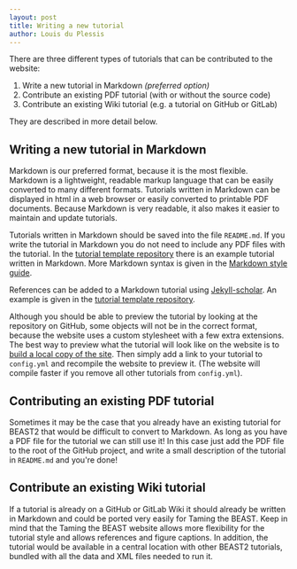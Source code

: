 ```yaml
---
layout: post
title: Writing a new tutorial
author: Louis du Plessis
---
```


There are three different types of tutorials that can be contributed to the website:

1. Write a new tutorial in Markdown *(preferred option)*
2. Contribute an existing PDF tutorial (with or without the source code)
3. Contribute an existing Wiki tutorial (e.g. a tutorial on GitHub or GitLab)

They are described in more detail below.

## Writing a new tutorial in Markdown

Markdown is our preferred format, because it is the most flexible.
Markdown is a lightweight, readable markup language that can be easily converted to many different formats. Tutorials written in Markdown can be displayed in html in a web browser or easily converted to printable PDF documents. Because Markdown is very readable, it also makes it easier to maintain and update tutorials.

Tutorials written in Markdown should be saved into the file `README.md`. If you write the tutorial in Markdown you do not need to include any PDF files with the tutorial. 
In the [tutorial template repository](https://github.com/Taming-the-BEAST/Tutorial-Template) there is an example tutorial written in Markdown. More Markdown syntax is given in the [Markdown style guide](/contribute/Style). 

References can be added to a Markdown tutorial using [Jekyll-scholar](/contribute/Jekyll-scholar). An example is given in the [tutorial template repository](https://github.com/Taming-the-BEAST/Tutorial-Template). 

Although you should be able to preview the tutorial by looking at the repository on GitHub, some objects will not be in the correct format, because the website uses a custom stylesheet with a few extra extensions. The best way to preview what the tutorial will look like on the website is to [build a local copy of the site](/contribute/Building-a-local-copy-of-the-site/). Then simply add a link to your tutorial to `config.yml` and recompile the website to preview it. (The website will compile faster if you remove all other tutorials from `config.yml`).


## Contributing an existing PDF tutorial

Sometimes it may be the case that you already have an existing tutorial for BEAST2 that would be difficult to convert to Markdown. As long as you have a PDF file for the tutorial we can still use it! In this case just add the PDF file to the root of the GitHub project, and write a small description of the tutorial in `README.md` and you're done! 


## Contribute an existing Wiki tutorial

If a tutorial is already on a GitHub or GitLab Wiki it should already be written in Markdown and could be ported very easily for Taming the BEAST. Keep in mind that the Taming the BEAST website allows more flexibility for the tutorial style and allows references and figure captions. In addition, the tutorial would be available in a central location with other BEAST2 tutorials, bundled with all the data and XML files needed to run it.
